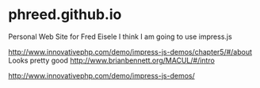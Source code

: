 phreed.github.io
================

Personal Web Site for Fred Eisele
I think I am going to use impress.js

http://www.innovativephp.com/demo/impress-js-demos/chapter5/#/about
Looks pretty good
http://www.brianbennett.org/MACUL/#/intro

http://www.innovativephp.com/demo/impress-js-demos/
